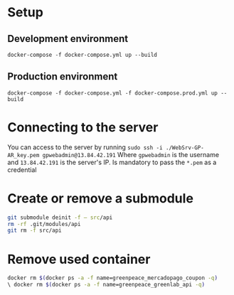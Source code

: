 # Setup
## Development environment
`docker-compose -f docker-compose.yml up --build`
## Production environment
`docker-compose -f docker-compose.yml -f docker-compose.prod.yml up --build`

# Connecting to the server

You can access to the server by running 
`sudo ssh -i ./WebSrv-GP-AR_key.pem gpwebadmin@13.84.42.191`
Where `gpwebadmin` is the username and `13.84.42.191` is the server's IP. Is mandatory to pass the `*.pem` as a credential


# Create or remove a submodule

<!-- git clone --recurse-submodules --shallow-submodules https://github.com/GreenpeaceSkunk/greenlab-api.git src/api -->

```bash
git submodule deinit -f — src/api
rm -rf .git/modules/api
git rm -f src/api
```

# Remove used container
```bash
docker rm $(docker ps -a -f name=greenpeace_mercadopago_coupon -q)
\ docker rm $(docker ps -a -f name=greenpeace_greenlab_api -q)
```
